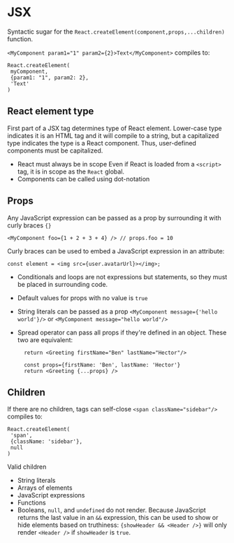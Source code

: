 # JSX
Syntactic sugar for the `React.createElement(component,props,...children)` function. 

`<MyComponent param1="1" param2={2}>Text</MyComponent>` compiles to:

    React.createElement(
     myComponent,
     {param1: "1", param2: 2},
     'Text'
    )

## React element type
First part of a JSX tag determines type of React element. Lower-case type indicates it is an HTML tag and it will compile to a string, but a capitalized type indicates the type is a React component. Thus, user-defined components must be capitalized.

- React must always be in scope
Even if React is loaded from a `<script>` tag, it is in scope as the `React` global.
- Components can be called using dot-notation

## Props
Any JavaScript expression can be passed as a prop by surrounding it with curly braces `{}`

    <MyComponent foo={1 + 2 + 3 + 4} /> // props.foo = 10

Curly braces can be used to embed a JavaScript expression in an attribute:

    const element = <img src={user.avatarUrl}></img>;

- Conditionals and loops are not expressions but statements, so they must be placed in surrounding code.
- Default values for props with no value is `true`
- String literals can be passed as a prop `<MyComponent message={'hello world'}/>` or `<MyComponent message="hello world"/>`
- Spread operator can pass all props if they're defined in an object. These two are equivalent:

        return <Greeting firstName="Ben" lastName="Hector"/>

        const props={firstName: 'Ben', lastName: 'Hector'}
        return <Greeting {...props} />

## Children
If there are no children, tags can self-close
`<span className="sidebar"/>` compiles to:

    React.createElement(
     'span',
     {className: 'sidebar'},
     null
    )

Valid children
- String literals
- Arrays of elements
- JavaScript expressions
- Functions
- Booleans, `null`, and `undefined` do not render. Because JavaScript returns the last value in an `&&` expression, this can be used to show or hide elements based on truthiness: `{showHeader && <Header />}` will only render `<Header />` if `showHeader` is `true`.
